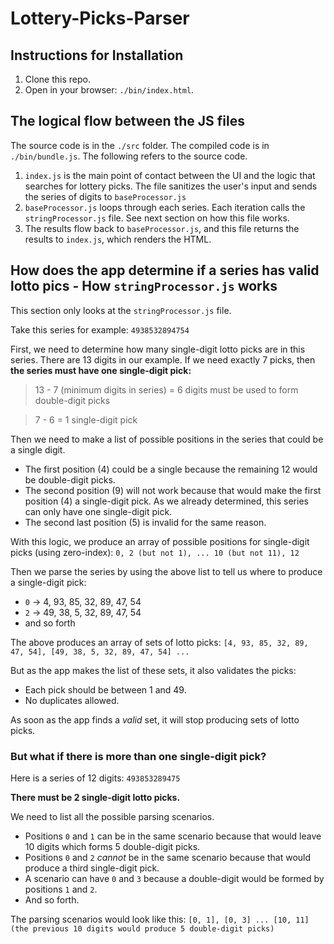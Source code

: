 # Lottery-Picks-Parser

## Instructions for Installation
1. Clone this repo.
2. Open in your browser: `./bin/index.html`.

## The logical flow between the JS files

The source code is in the `./src` folder. The compiled code is in `./bin/bundle.js`. The following refers to the source code.

1. `index.js` is the main point of contact between the UI and the logic that searches for lottery picks. The file sanitizes the user's input and sends the series of digits to `baseProcessor.js`
2. `baseProcessor.js` loops through each series. Each iteration calls the `stringProcessor.js` file. See next section on how this file works.
3. The results flow back to `baseProcessor.js`, and this file returns the results to `index.js`, which renders the HTML.

## How does the app determine if a series has valid lotto pics - How `stringProcessor.js` works

This section only looks at the `stringProcessor.js` file.

Take this series for example:
`4938532894754`

First, we need to determine how many single-digit lotto picks are in this series. There are 13 digits in our example. If we need exactly 7 picks, then **the series must have one single-digit pick:**

> 13 - 7 (minimum digits in series) = 6 digits must be used to form double-digit picks

> 7 - 6 = 1 single-digit pick

Then we need to make a list of possible positions in the series that could be a single digit.

* The first position (4) could be a single because the remaining 12 would be double-digit picks.
* The second position (9) will not work because that would make the first position (4) a single-digit pick. As we already determined, this series can only have one single-digit pick.
* The second last position (5) is invalid for the same reason.

With this logic, we produce an array of possible positions for single-digit picks (using zero-index): `0, 2 (but not 1), ... 10 (but not 11), 12`

Then we parse the series by using the above list to tell us where to produce a single-digit pick:

* `0` -> 4, 93, 85, 32, 89, 47, 54
* `2` -> 49, 38, 5, 32, 89, 47, 54
* and so forth

The above produces an array of sets of lotto picks:
`[4, 93, 85, 32, 89, 47, 54], [49, 38, 5, 32, 89, 47, 54] ...`

But as the app makes the list of these sets, it also validates the picks:

* Each pick should be between 1 and 49.
* No duplicates allowed.

As soon as the app finds a _valid_ set, it will stop producing sets of lotto picks.

### But what if there is more than one single-digit pick?

Here is a series of 12 digits: `493853289475`

**There must be 2 single-digit lotto picks.**

We need to list all the possible parsing scenarios.

* Positions `0` and `1` can be in the same scenario because that would leave 10 digits which forms 5 double-digit picks.
* Positions `0` and `2` _cannot_ be in the same scenario because that would produce a third single-digit pick.
* A scenario can have `0` and `3` because a double-digit would be formed by positions `1` and `2`.
* And so forth.

The parsing scenarios would look like this:
`[0, 1], [0, 3] ... [10, 11] (the previous 10 digits would produce 5 double-digit picks)`